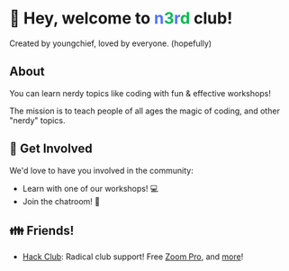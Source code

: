 # 👋 Hey, welcome to <span style="color:#5075FF;">n</span><span style="color:#00BB50">3</span><span style="color:#5075FF">r</span><span style="color:#00BB50">d</span> club!

Created by youngchief, loved by everyone. (hopefully)

## About
You can learn nerdy topics like coding with fun & effective workshops!

The mission is to teach people of all ages the magic of coding, and other "nerdy" topics.

## 🌈 Get Involved

We'd love to have you involved in the community:

- Learn with one of our workshops! 💻
- Join the chatroom! 💬

## 👪 Friends!

- [Hack Club](https://hackclub.com/): Radical club support! Free [Zoom Pro](https://zoom.us/pricing), and [more](https://toolbox.hackclub.com/)!

<!--
- [Replit](https://replit.com/): They even gave us [Teams for Education](https://replit.com/site/teams-for-education) for the whole club!
-->

<!--

**Here are some ideas to get you started:**

🙋‍♀️ A short introduction - what is your organization all about?
🌈 Contribution guidelines - how can the community get involved?
👩‍💻 Useful resources - where can the community find your docs? Is there anything else the community should know?
🍿 Fun facts - what does your team eat for breakfast?
🧙 Remember, you can do mighty things with the power of [Markdown](https://docs.github.com/github/writing-on-github/getting-started-with-writing-and-formatting-on-github/basic-writing-and-formatting-syntax)
-->
